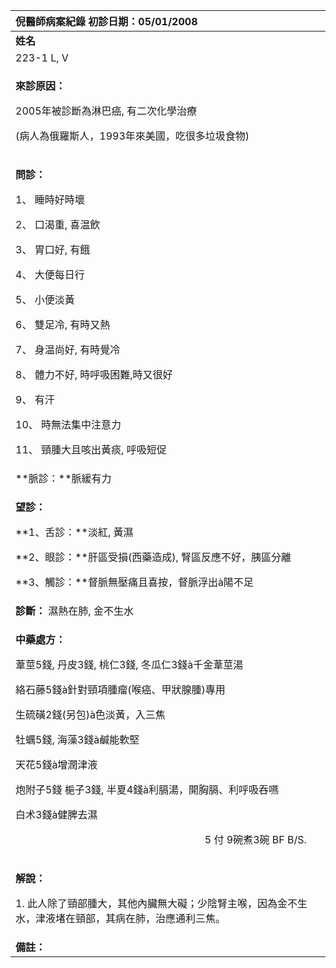 ﻿|**倪醫師病案紀錄**     初診日期：05/01/2008|
| :- |
|**姓名**|**性別：**|**年齡及體型**|**來診日期：**|
|223-1 L, V |男|40 中等|05/01/08|
|<p>**來診原因：**</p><p>2005年被診斷為淋巴癌, 有二次化學治療</p><p>(病人為俄羅斯人，1993年來美國，吃很多垃圾食物)</p>|
|<p>**問診：**</p><p>1、 睡時好時壞</p><p>2、 口渴重, 喜温飲</p><p>3、 胃口好, 有餓</p><p>4、 大便每日行</p><p>5、 小便淡黃</p><p>6、 雙足冷, 有時又熱</p><p>7、 身温尚好, 有時覺冷</p><p>8、 體力不好, 時呼吸困難,時又很好</p><p>9、 有汗</p><p>10、 時無法集中注意力</p><p>11、 頸腫大且咳出黃痰, 呼吸短促</p><p></p>|
|**脈診：**脈緩有力|
|<p>**望診：**</p><p>**1、舌診：**淡紅, 黃濕</p><p>**2、眼診：**肝區受損(西藥造成), 腎區反應不好，胰區分離</p><p>**3、觸診：**督脈無壓痛且喜按，督脈浮出à陽不足</p>|
|**診斷：** 濕熱在肺, 金不生水|
|<p>**中藥處方：** </p><p>葦莖5錢, 丹皮3錢, 桃仁3錢, 冬瓜仁3錢à千金葦莖湯</p><p>絡石藤5錢à針對頸項腫瘤(喉癌、甲狀腺腫)專用</p><p>生硫磺2錢(另包)à色淡黃，入三焦</p><p>牡蠣5錢, 海藻3錢à鹹能軟堅</p><p>天花5錢à增潤津液</p><p>炮附子5錢 梔子3錢, 半夏4錢à利膈湯，開胸膈、利呼吸吞嚥</p><p>白术3錢à健脾去濕</p><p>`                                     `5 付 9碗煮3碗 BF B/S.</p><p></p>|
|<p>**解說：**</p><p>1\. 此人除了頸部腫大，其他內臟無大礙；少陰腎主喉，因為金不生水，津液堵在頸部，其病在肺，治應通利三焦。</p>|
|**備註：**|

